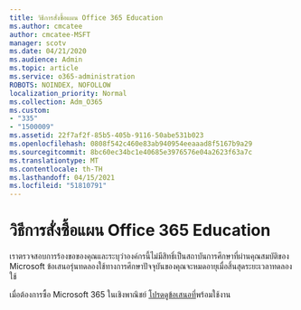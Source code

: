 ```yaml
---
title: วิธีการสั่งซื้อแผน Office 365 Education
ms.author: cmcatee
author: cmcatee-MSFT
manager: scotv
ms.date: 04/21/2020
ms.audience: Admin
ms.topic: article
ms.service: o365-administration
ROBOTS: NOINDEX, NOFOLLOW
localization_priority: Normal
ms.collection: Adm_O365
ms.custom:
- "335"
- "1500009"
ms.assetid: 22f7af2f-85b5-405b-9116-50abe531b023
ms.openlocfilehash: 0808f542c460e83ab940954eeaaad8f5167b9a29
ms.sourcegitcommit: 8bc60ec34bc1e40685e3976576e04a2623f63a7c
ms.translationtype: MT
ms.contentlocale: th-TH
ms.lasthandoff: 04/15/2021
ms.locfileid: "51810791"
---
```

# <a name="how-to-purchase-office-365-education-plans"></a>วิธีการสั่งซื้อแผน Office 365 Education

เราตรวจสอบการร้องขอของคุณและระบุว่าองค์กรนี้ไม่มีสิทธิ์เป็นสถาบันการศึกษาที่ผ่านคุณสมบัติของ Microsoft ข้อเสนอรุ่นทดลองใช้ทางการศึกษาปัจจุบันของคุณจะหมดอายุเมื่อสิ้นสุดระยะเวลาทดลองใช้
  
เมื่อต้องการซื้อ Microsoft 365 ในเชิงพาณิชย์ [โปรดดูข้อเสนอที่](https://go.microsoft.com/fwlink/p/?linkid=868433)พร้อมใช้งาน  